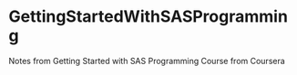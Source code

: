 # GettingStartedWithSASProgramming
Notes from Getting Started with SAS Programming Course from Coursera
